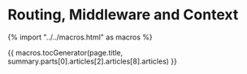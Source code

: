 # Routing, Middleware and Context

{% import "../../macros.html" as macros %}

{{ macros.tocGenerator(page.title, summary.parts[0].articles[2].articles[8].articles) }}
